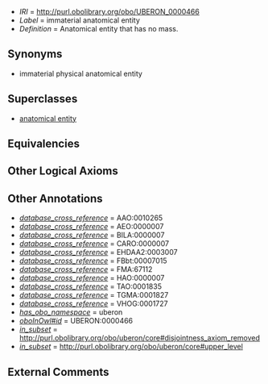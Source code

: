  * *IRI* = http://purl.obolibrary.org/obo/UBERON_0000466
 * *Label* = immaterial anatomical entity
 * *Definition* = Anatomical entity that has no mass.

## Synonyms

 * immaterial physical anatomical entity

## Superclasses

 * [anatomical entity](../../UBERON/62/UBERON_0001062.md)

## Equivalencies


## Other Logical Axioms


## Other Annotations

 * *[database_cross_reference](../../ef/oboInOwl#hasDbXref.md)* = AAO:0010265
 * *[database_cross_reference](../../ef/oboInOwl#hasDbXref.md)* = AEO:0000007
 * *[database_cross_reference](../../ef/oboInOwl#hasDbXref.md)* = BILA:0000007
 * *[database_cross_reference](../../ef/oboInOwl#hasDbXref.md)* = CARO:0000007
 * *[database_cross_reference](../../ef/oboInOwl#hasDbXref.md)* = EHDAA2:0003007
 * *[database_cross_reference](../../ef/oboInOwl#hasDbXref.md)* = FBbt:00007015
 * *[database_cross_reference](../../ef/oboInOwl#hasDbXref.md)* = FMA:67112
 * *[database_cross_reference](../../ef/oboInOwl#hasDbXref.md)* = HAO:0000007
 * *[database_cross_reference](../../ef/oboInOwl#hasDbXref.md)* = TAO:0001835
 * *[database_cross_reference](../../ef/oboInOwl#hasDbXref.md)* = TGMA:0001827
 * *[database_cross_reference](../../ef/oboInOwl#hasDbXref.md)* = VHOG:0001727
 * *[has_obo_namespace](../../ce/oboInOwl#hasOBONamespace.md)* = uberon
 * *[oboInOwl#id](../../id/oboInOwl#id.md)* = UBERON:0000466
 * *[in_subset](../../et/oboInOwl#inSubset.md)* = http://purl.obolibrary.org/obo/uberon/core#disjointness_axiom_removed
 * *[in_subset](../../et/oboInOwl#inSubset.md)* = http://purl.obolibrary.org/obo/uberon/core#upper_level

## External Comments

